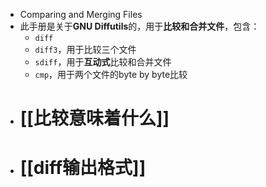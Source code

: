 - Comparing and Merging Files
- 此手册是关于**GNU Diffutils**的，用于**比较和合并文件**，包含：
	- ``diff``
	- `diff3`，用于比较三个文件
	- ``sdiff``，用于**互动式**比较和合并文件
	- `cmp`，用于两个文件的byte by byte比较
- # [[比较意味着什么]]
- # [[diff输出格式]]